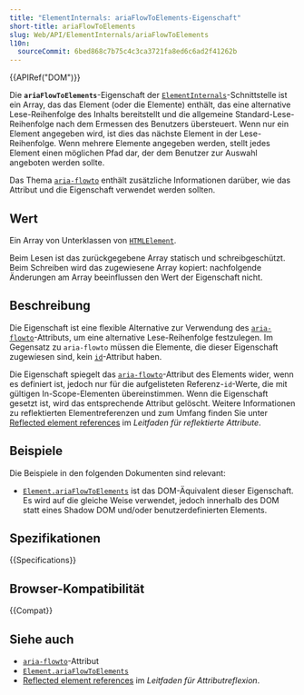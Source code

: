 ```yaml
---
title: "ElementInternals: ariaFlowToElements-Eigenschaft"
short-title: ariaFlowToElements
slug: Web/API/ElementInternals/ariaFlowToElements
l10n:
  sourceCommit: 6bed868c7b75c4c3ca3721fa8ed6c6ad2f41262b
---
```


{{APIRef("DOM")}}

Die **`ariaFlowToElements`**-Eigenschaft der [`ElementInternals`](/de/docs/Web/API/ElementInternals)-Schnittstelle ist ein Array, das das Element (oder die Elemente) enthält, das eine alternative Lese-Reihenfolge des Inhalts bereitstellt und die allgemeine Standard-Lese-Reihenfolge nach dem Ermessen des Benutzers übersteuert.
Wenn nur ein Element angegeben wird, ist dies das nächste Element in der Lese-Reihenfolge.
Wenn mehrere Elemente angegeben werden, stellt jedes Element einen möglichen Pfad dar, der dem Benutzer zur Auswahl angeboten werden sollte.

Das Thema [`aria-flowto`](/de/docs/Web/Accessibility/ARIA/Reference/Attributes/aria-flowto) enthält zusätzliche Informationen darüber, wie das Attribut und die Eigenschaft verwendet werden sollten.

## Wert

Ein Array von Unterklassen von [`HTMLElement`](/de/docs/Web/API/HTMLElement).

Beim Lesen ist das zurückgegebene Array statisch und schreibgeschützt.
Beim Schreiben wird das zugewiesene Array kopiert: nachfolgende Änderungen am Array beeinflussen den Wert der Eigenschaft nicht.

## Beschreibung

Die Eigenschaft ist eine flexible Alternative zur Verwendung des [`aria-flowto`](/de/docs/Web/Accessibility/ARIA/Reference/Attributes/aria-flowto)-Attributs, um eine alternative Lese-Reihenfolge festzulegen.
Im Gegensatz zu `aria-flowto` müssen die Elemente, die dieser Eigenschaft zugewiesen sind, kein [`id`](/de/docs/Web/HTML/Reference/Global_attributes/id)-Attribut haben.

Die Eigenschaft spiegelt das [`aria-flowto`](/de/docs/Web/Accessibility/ARIA/Reference/Attributes/aria-flowto)-Attribut des Elements wider, wenn es definiert ist, jedoch nur für die aufgelisteten Referenz-`id`-Werte, die mit gültigen In-Scope-Elementen übereinstimmen.
Wenn die Eigenschaft gesetzt ist, wird das entsprechende Attribut gelöscht.
Weitere Informationen zu reflektierten Elementreferenzen und zum Umfang finden Sie unter [Reflected element references](/de/docs/Web/API/Document_Object_Model/Reflected_attributes#reflected_element_references) im _Leitfaden für reflektierte Attribute_.

## Beispiele

Die Beispiele in den folgenden Dokumenten sind relevant:

- [`Element.ariaFlowToElements`](/de/docs/Web/API/Element/ariaFlowToElements) ist das DOM-Äquivalent dieser Eigenschaft.
  Es wird auf die gleiche Weise verwendet, jedoch innerhalb des DOM statt eines Shadow DOM und/oder benutzerdefinierten Elements.

## Spezifikationen

{{Specifications}}

## Browser-Kompatibilität

{{Compat}}

## Siehe auch

- [`aria-flowto`](/de/docs/Web/Accessibility/ARIA/Reference/Attributes/aria-flowto)-Attribut
- [`Element.ariaFlowToElements`](/de/docs/Web/API/Element/ariaFlowToElements)
- [Reflected element references](/de/docs/Web/API/Document_Object_Model/Reflected_attributes#reflected_element_references) im _Leitfaden für Attributreflexion_.
